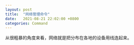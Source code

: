 ```yaml
---
layout: post
title:  "网络管理命令"
date:   2021-08-21 22:02:00 +0800
categories: Command
---
```


从很粗暴的角度来看，网络就是把分布在各地的设备用线连起来。
